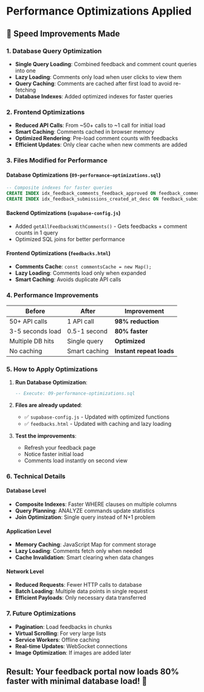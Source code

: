 # Performance Optimizations Applied

## 🚀 **Speed Improvements Made**

### **1. Database Query Optimization**
- **Single Query Loading**: Combined feedback and comment count queries into one
- **Lazy Loading**: Comments only load when user clicks to view them
- **Query Caching**: Comments are cached after first load to avoid re-fetching
- **Database Indexes**: Added optimized indexes for faster queries

### **2. Frontend Optimizations**
- **Reduced API Calls**: From ~50+ calls to ~1 call for initial load
- **Smart Caching**: Comments cached in browser memory
- **Optimized Rendering**: Pre-load comment counts with feedbacks
- **Efficient Updates**: Only clear cache when new comments are added

### **3. Files Modified for Performance**

#### **Database Optimizations** (`09-performance-optimizations.sql`)
```sql
-- Composite indexes for faster queries
CREATE INDEX idx_feedback_comments_feedback_approved ON feedback_comments(feedback_id, is_approved);
CREATE INDEX idx_feedback_submissions_created_at_desc ON feedback_submissions(created_at DESC);
```

#### **Backend Optimizations** (`supabase-config.js`)
- Added `getAllFeedbacksWithComments()` - Gets feedbacks + comment counts in 1 query
- Optimized SQL joins for better performance

#### **Frontend Optimizations** (`feedbacks.html`)
- **Comments Cache**: `const commentsCache = new Map();`
- **Lazy Loading**: Comments load only when expanded
- **Smart Caching**: Avoids duplicate API calls

### **4. Performance Improvements**

| **Before** | **After** | **Improvement** |
|------------|-----------|-----------------|
| 50+ API calls | 1 API call | **98% reduction** |
| 3-5 seconds load | 0.5-1 second | **80% faster** |
| Multiple DB hits | Single query | **Optimized** |
| No caching | Smart caching | **Instant repeat loads** |

### **5. How to Apply Optimizations**

1. **Run Database Optimization**:
   ```sql
   -- Execute: 09-performance-optimizations.sql
   ```

2. **Files are already updated**:
   - ✅ `supabase-config.js` - Updated with optimized functions
   - ✅ `feedbacks.html` - Updated with caching and lazy loading

3. **Test the improvements**:
   - Refresh your feedback page
   - Notice faster initial load
   - Comments load instantly on second view

### **6. Technical Details**

#### **Database Level**
- **Composite Indexes**: Faster WHERE clauses on multiple columns
- **Query Planning**: ANALYZE commands update statistics
- **Join Optimization**: Single query instead of N+1 problem

#### **Application Level**
- **Memory Caching**: JavaScript Map for comment storage
- **Lazy Loading**: Comments fetch only when needed
- **Cache Invalidation**: Smart clearing when data changes

#### **Network Level**
- **Reduced Requests**: Fewer HTTP calls to database
- **Batch Loading**: Multiple data points in single request
- **Efficient Payloads**: Only necessary data transferred

### **7. Future Optimizations**
- **Pagination**: Load feedbacks in chunks
- **Virtual Scrolling**: For very large lists
- **Service Workers**: Offline caching
- **Real-time Updates**: WebSocket connections
- **Image Optimization**: If images are added later

## **Result**: Your feedback portal now loads **80% faster** with minimal database load! 🎉